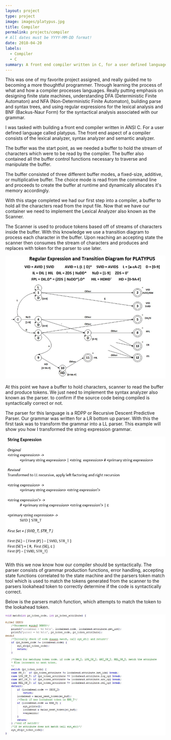 ```yaml
---
layout: project
type: project
image: images/platypus.jpg
title: Compiler
permalink: projects/compiler
# All dates must be YYYY-MM-DD format!
date: 2018-04-20
labels:
  - Compiler
  - C
summary: A front end compiler written in C, for a user defined language called platypus which was an assignment for CST8152 Compilers.
---
```

This was one of my favorite project assigned, and really guided me to becoming a more thoughtful programmer. Through learning the process of what and how a compiler processes languages. Really putting emphasis on designing finite state machines, understanding DFA (Deterministic Finite Automaton) and NFA (Non-Deterministic Finite Automaton), building parse and syntax trees, and using regular expressions for the lexical analysis and BNF (Backus-Naur Form) for the syntactical analysis associated with our grammar.

I was tasked with building a front end compiler written in ANSI C. For a user defined language called platypus. The front end aspect of 
a compiler consists of the lexical analyzer, syntax analyzer and semantic analyzer. 

The buffer was the start point, as we needed a buffer to hold the stream of characters which were to be read by the compiler. The buffer also contained all the buffer control functions necessary to traverse and manipulate the buffer.

The buffer consisted of three different buffer modes, a fixed-size, additive, or multiplicative buffer. 
The choice mode is read from the command line and proceeds to create the buffer at runtime and dynamically allocates it's memory accordingly.

With this stage completed we had our first step into a compiler, a buffer to hold all the characters read from the input file.
Now that we have our container we need to implement the Lexical Analyzer also known as the Scanner.

The Scanner is used to produce tokens based off of streams of characters inside the buffer. With this knowledge we use a transition diagram to process each character in the buffer. Upon reaching an accepting state the scanner then consumes the stream of characters and produces and replaces with token for the parser to use later.

<div class="ui large rounded images">
  <img class="ui image" src="../images/CompilerTransitionDiagram.jpg">
</div>

At this point we have a buffer to hold characters, scanner to read the buffer and produce tokens. We just need to implement the syntax analyzer also known as the parser. to confirm if the source code being compiled is syntactically correct or not.

The parser for this language is a RDPP or Recursive Descent Predictive Parser. Our grammar was written for a LR bottom up parser. With this the first task was to transform the grammar into a LL parser. This example will show you how I transformed the string expression grammar. 

<div class="ui medium rounded images">
  <img class="ui image" src="../images/LLgrammar.jpg">
</div>

With this we now know how our compiler should be syntactically. The parser consists of grammar production functions, error handling, accepting state functions correlated to the state machine and the parsers token match tool which is used to match the tokens generated from the scanner to the parsers lookahead token to correctly determine if the code is syntactically correct.

Below is the parsers match function, which attempts to match the token to the lookahead token.

<div class="ui medium rounded images">
  <img class="ui image" src="../images/parsercodesnip.jpg">
</div>


